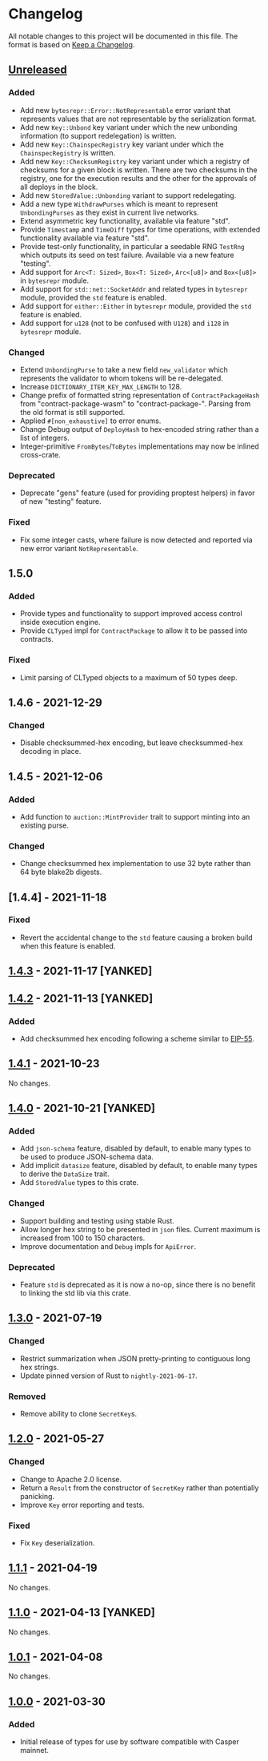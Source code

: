 # Changelog

All notable changes to this project will be documented in this file.  The format is based on [Keep a Changelog].

[comment]: <> (Added:      new features)
[comment]: <> (Changed:    changes in existing functionality)
[comment]: <> (Deprecated: soon-to-be removed features)
[comment]: <> (Removed:    now removed features)
[comment]: <> (Fixed:      any bug fixes)
[comment]: <> (Security:   in case of vulnerabilities)



## [Unreleased]

### Added
* Add new `bytesrepr::Error::NotRepresentable` error variant that represents values that are not representable by the serialization format.
* Add new `Key::Unbond` key variant under which the new unbonding information (to support redelegation) is written.
* Add new `Key::ChainspecRegistry` key variant under which the `ChainspecRegistry` is written.
* Add new `Key::ChecksumRegistry` key variant under which a registry of checksums for a given block is written.  There are two checksums in the registry, one for the execution results and the other for the approvals of all deploys in the block.
* Add new `StoredValue::Unbonding` variant to support redelegating.
* Add a new type `WithdrawPurses` which is meant to represent `UnbondingPurses` as they exist in current live networks.
* Extend asymmetric key functionality, available via feature "std".
* Provide `Timestamp` and `TimeDiff` types for time operations, with extended functionality available via feature "std".
* Provide test-only functionality, in particular a seedable RNG `TestRng` which outputs its seed on test failure. Available via a new feature "testing".
* Add support for `Arc<T: Sized>`, `Box<T: Sized>`, `Arc<[u8]>` and `Box<[u8]>` in `bytesrepr` module.
* Add support for `std::net::SocketAddr` and related types in `bytesrepr` module, provided the `std` feature is enabled.
* Add support for `either::Either` in `bytesrepr` module, provided the `std` feature is enabled.
* Add support for `u128` (not to be confused with `U128`) and `i128` in `bytesrepr` module.

### Changed
* Extend `UnbondingPurse` to take a new field `new_validator` which represents the validator to whom tokens will be re-delegated.
* Increase `DICTIONARY_ITEM_KEY_MAX_LENGTH` to 128.
* Change prefix of formatted string representation of `ContractPackageHash` from "contract-package-wasm" to "contract-package-". Parsing from the old format is still supported.
* Applied `#[non_exhaustive]` to error enums.
* Change Debug output of `DeployHash` to hex-encoded string rather than a list of integers.
* Integer-primitive `FromBytes`/`ToBytes` implementations may now be inlined cross-crate.

### Deprecated
* Deprecate "gens" feature (used for providing proptest helpers) in favor of new "testing" feature.

### Fixed
* Fix some integer casts, where failure is now detected and reported via new error variant `NotRepresentable`.



## 1.5.0

### Added
* Provide types and functionality to support improved access control inside execution engine.
* Provide `CLTyped` impl for `ContractPackage` to allow it to be passed into contracts.

### Fixed
* Limit parsing of CLTyped objects to a maximum of 50 types deep.



## 1.4.6 - 2021-12-29

### Changed
* Disable checksummed-hex encoding, but leave checksummed-hex decoding in place.



## 1.4.5 - 2021-12-06

### Added
* Add function to `auction::MintProvider` trait to support minting into an existing purse.

### Changed
* Change checksummed hex implementation to use 32 byte rather than 64 byte blake2b digests.



## [1.4.4] - 2021-11-18

### Fixed
* Revert the accidental change to the `std` feature causing a broken build when this feature is enabled.



## [1.4.3] - 2021-11-17 [YANKED]



## [1.4.2] - 2021-11-13 [YANKED]

### Added
* Add checksummed hex encoding following a scheme similar to [EIP-55](https://eips.ethereum.org/EIPS/eip-55).



## [1.4.1] - 2021-10-23

No changes.



## [1.4.0] - 2021-10-21 [YANKED]

### Added
* Add `json-schema` feature, disabled by default, to enable many types to be used to produce JSON-schema data.
* Add implicit `datasize` feature, disabled by default, to enable many types to derive the `DataSize` trait.
* Add `StoredValue` types to this crate.

### Changed
* Support building and testing using stable Rust.
* Allow longer hex string to be presented in `json` files. Current maximum is increased from 100 to 150 characters.
* Improve documentation and `Debug` impls for `ApiError`.

### Deprecated
* Feature `std` is deprecated as it is now a no-op, since there is no benefit to linking the std lib via this crate.



## [1.3.0] - 2021-07-19

### Changed
* Restrict summarization when JSON pretty-printing to contiguous long hex strings.
* Update pinned version of Rust to `nightly-2021-06-17`.

### Removed
* Remove ability to clone `SecretKey`s.



## [1.2.0] - 2021-05-27

### Changed
* Change to Apache 2.0 license.
* Return a `Result` from the constructor of `SecretKey` rather than potentially panicking.
* Improve `Key` error reporting and tests.

### Fixed
* Fix `Key` deserialization.



## [1.1.1] - 2021-04-19

No changes.



## [1.1.0] - 2021-04-13 [YANKED]

No changes.



## [1.0.1] - 2021-04-08

No changes.



## [1.0.0] - 2021-03-30

### Added
* Initial release of types for use by software compatible with Casper mainnet.



[Keep a Changelog]: https://keepachangelog.com/en/1.0.0
[unreleased]: https://github.com/casper-network/casper-node/compare/24fc4027a...dev
[1.4.3]: https://github.com/casper-network/casper-node/compare/2be27b3f5...24fc4027a
[1.4.2]: https://github.com/casper-network/casper-node/compare/v1.4.1...2be27b3f5
[1.4.1]: https://github.com/casper-network/casper-node/compare/v1.4.0...v1.4.1
[1.4.0]: https://github.com/casper-network/casper-node/compare/v1.3.0...v1.4.0
[1.3.0]: https://github.com/casper-network/casper-node/compare/v1.2.0...v1.3.0
[1.2.0]: https://github.com/casper-network/casper-node/compare/v1.1.1...v1.2.0
[1.1.1]: https://github.com/casper-network/casper-node/compare/v1.0.1...v1.1.1
[1.1.0]: https://github.com/casper-network/casper-node/compare/v1.0.1...v1.1.1
[1.0.1]: https://github.com/casper-network/casper-node/compare/v1.0.0...v1.0.1
[1.0.0]: https://github.com/casper-network/casper-node/releases/tag/v1.0.0
